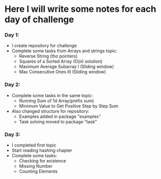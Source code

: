 # Here I will write some notes for each day of challenge

### Day 1:
- I create repository for challenge
- Complete some tasks from Arrays and strings topic:
  - Reverse String (tho pointers)
  - Squares of a Sorted Array (O(n) solution)
  - Maximum Average Subarray I (Sliding window)
  - Max Consecutive Ones III (Sliding window)

### Day 2:
- Complete some tasks in the same topic:
  - Running Sum of 1d Array(prefix sum)
  - Minimum Value to Get Positive Step by Step Sum
- Also changed structure for repository:
  - Examples added in package "examples"
  - Task solving moved to package "task"

### Day 3:
- I completed first topic
- Start reading hashing chapter
- Complete some tasks:
  - Checking for existence
  - Missing Number
  - Counting Elements
